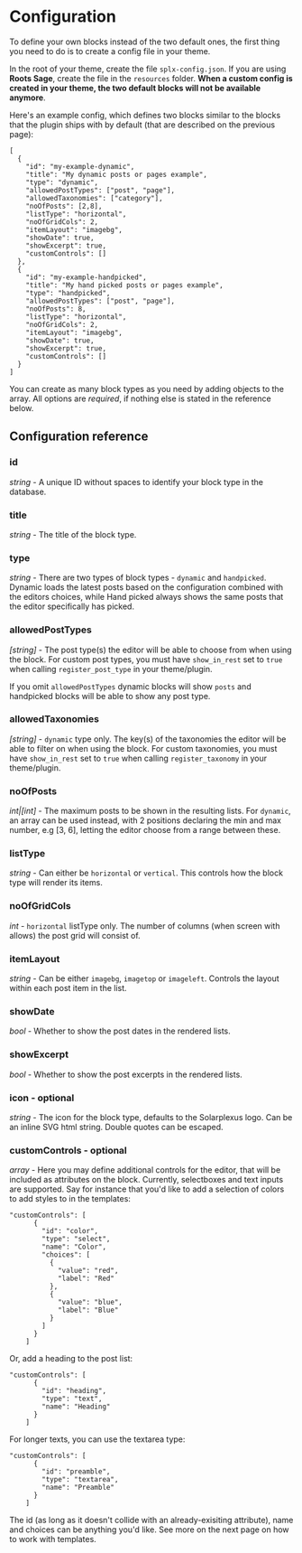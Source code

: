 # Configuration

To define your own blocks instead of the two default ones, the first thing you need to do is to create a config file in your theme.

In the root of your theme, create the file `splx-config.json`. If you are using **Roots Sage**, create the file in the `resources` folder. **When a custom config is created in your theme, the two default blocks will not be available anymore**.

Here's an example config, which defines two blocks similar to the blocks that the plugin ships with by default (that are described on the previous page):
```
[
  {
    "id": "my-example-dynamic",
    "title": "My dynamic posts or pages example",
    "type": "dynamic",
    "allowedPostTypes": ["post", "page"],
    "allowedTaxonomies": ["category"],
    "noOfPosts": [2,8],
    "listType": "horizontal",
    "noOfGridCols": 2,
    "itemLayout": "imagebg",
    "showDate": true,
    "showExcerpt": true,
    "customControls": []
  },
  {
    "id": "my-example-handpicked",
    "title": "My hand picked posts or pages example",
    "type": "handpicked",
    "allowedPostTypes": ["post", "page"],
    "noOfPosts": 8,
    "listType": "horizontal",
    "noOfGridCols": 2,
    "itemLayout": "imagebg",
    "showDate": true,
    "showExcerpt": true,
    "customControls": []
  }
]

```

You can create as many block types as you need by adding objects to the array. All options are *required*, if nothing else is stated in the reference below.

## Configuration reference
### id
_string_ - A unique ID without spaces to identify your block type in the database.

### title
_string_ - The title of the block type.

### type
_string_ - There are two types of block types - `dynamic` and `handpicked`. Dynamic loads the latest posts based on the configuration combined with the editors choices, while Hand picked always shows the same posts that the editor specifically has picked.

### allowedPostTypes
_[string]_ - The post type(s) the editor will be able to choose from when using the block. For custom post types, you must have `show_in_rest` set to `true` when calling `register_post_type` in your theme/plugin.

If you omit `allowedPostTypes` dynamic blocks will show `posts` and handpicked blocks will be able to show any post type.

### allowedTaxonomies
_[string]_ - `dynamic` type only. The key(s) of the taxonomies the editor will be able to filter on when using the block. For custom taxonomies, you must have `show_in_rest` set to `true` when calling `register_taxonomy` in your theme/plugin.

### noOfPosts
_int|[int]_ - The maximum posts to be shown in the resulting lists. For `dynamic`, an array can be used instead, with 2 positions declaring the min and max number, e.g [3, 6], letting the editor choose from a range between these.

### listType
_string_ - Can either be `horizontal` or `vertical`. This controls how the block type will render its items.

### noOfGridCols
_int_ - `horizontal` listType only. The number of columns (when screen with allows) the post grid will consist of.

### itemLayout
_string_ - Can be either `imagebg`, `imagetop` or `imageleft`. Controls the layout within each post item in the list.

### showDate
_bool_ - Whether to show the post dates in the rendered lists.

### showExcerpt
_bool_ - Whether to show the post excerpts in the rendered lists.

### icon - optional
_string_ - The icon for the block type, defaults to the Solarplexus logo. Can be an inline SVG html string. Double quotes can be escaped.

### customControls - optional
_array_ - Here you may define additional controls for the editor, that will be included as attributes on the block. Currently, selectboxes and text inputs are supported. Say for instance that you'd like to add a selection of colors to add styles to in the templates:
```
"customControls": [
      {
        "id": "color",
        "type": "select",
        "name": "Color",
        "choices": [
          {
            "value": "red",
            "label": "Red"
          },
          {
            "value": "blue",
            "label": "Blue"
          }
        ]
      }
    ]
```
Or, add a heading to the post list:
```
"customControls": [
      {
        "id": "heading",
        "type": "text",
        "name": "Heading"
      }
    ]
```
For longer texts, you can use the textarea type:
```
"customControls": [
      {
        "id": "preamble",
        "type": "textarea",
        "name": "Preamble"
      }
    ]
```
The id (as long as it doesn't collide with an already-exisiting attribute), name and choices can be anything you'd like. See more on the next page on how to work with templates.

